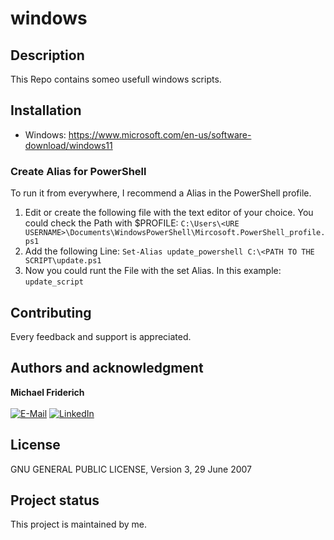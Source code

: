 # windows

## Description
This Repo contains someo usefull windows scripts.

## Installation
- Windows: https://www.microsoft.com/en-us/software-download/windows11

### Create Alias for PowerShell
To run it from everywhere, I recommend a Alias in the PowerShell profile.
1. Edit or create the following file with the text editor of your choice. You could check the Path with $PROFILE: ```C:\Users\<URE USERNAME>\Documents\WindowsPowerShell\Mircosoft.PowerShell_profile.ps1```
2. Add the following Line: 
    ```Set-Alias update_powershell C:\<PATH TO THE SCRIPT\update.ps1```
3. Now you could runt the File with the set Alias. In this example: 
    ```update_script```

## Contributing
Every feedback and support is appreciated.

## Authors and acknowledgment
**Michael Friderich**<br>
<br>
[![E-Mail](https://img.shields.io/badge/-Mail-090909?style=for-the-badge&logo=protonmail&logoColor=007BB6)][mail]
[![LinkedIn](https://img.shields.io/badge/-LinkedIn-090909?style=for-the-badge&logo=linkedin&logoColor=007BB6)][linkedin]

[mail]: mailto:gitlab@frideri.ch
[linkedin]: https://www.linkedin.com/in/michael-friderich-b699a4140/?locale=en_US

## License
GNU GENERAL PUBLIC LICENSE, Version 3, 29 June 2007

## Project status
This project is maintained by me.
